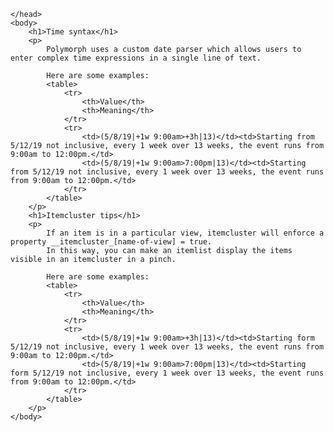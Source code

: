 <html>
    <head>

    </head>
    <body>
        <h1>Time syntax</h1>
        <p>
            Polymorph uses a custom date parser which allows users to enter complex time expressions in a single line of text.

            Here are some examples:
            <table>
                <tr>
                    <th>Value</th>
                    <th>Meaning</th>
                </tr>
                <tr>
                    <td>(5/8/19|+1w 9:00am>+3h|13)</td><td>Starting from 5/12/19 not inclusive, every 1 week over 13 weeks, the event runs from 9:00am to 12:00pm.</td>
                    <td>(5/8/19|+1w 9:00am>7:00pm|13)</td><td>Starting from 5/12/19 not inclusive, every 1 week over 13 weeks, the event runs from 9:00am to 12:00pm.</td>
                </tr>
            </table>
        </p>
        <h1>Itemcluster tips</h1>
        <p>
            If an item is in a particular view, itemcluster will enforce a property __itemcluster_[name-of-view] = true.
            In this way, you can make an itemlist display the items visible in an itemcluster in a pinch.

            Here are some examples:
            <table>
                <tr>
                    <th>Value</th>
                    <th>Meaning</th>
                </tr>
                <tr>
                    <td>(5/8/19|+1w 9:00am>+3h|13)</td><td>Starting form 5/12/19 not inclusive, every 1 week over 13 weeks, the event runs from 9:00am to 12:00pm.</td>
                    <td>(5/8/19|+1w 9:00am>7:00pm|13)</td><td>Starting form 5/12/19 not inclusive, every 1 week over 13 weeks, the event runs from 9:00am to 12:00pm.</td>
                </tr>
            </table>
        </p>
    </body>
</html>